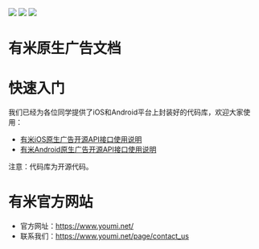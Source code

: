 [![](https://img.shields.io/badge/license-MIT-blue.svg)](LICENSE) [![](https://img.shields.io/badge/android-1.4.0-blue.svg)](https://github.com/youmi/nativead/releases/tag/android-1.4.0) [![](https://img.shields.io/badge/ios-1.1.1-blue.svg)](https://github.com/youmi/nativead/releases/tag/1.1.1)

有米原生广告文档
===========

# 快速入门

我们已经为各位同学提供了iOS和Android平台上封装好的代码库，欢迎大家使用：

* [有米iOS原生广告开源API接口使用说明](YMNativeAdS-iOS)
* [有米Android原生广告开源API接口使用说明](YMNativeAdS-android)

注意：代码库为开源代码。

# 有米官方网站

* 官方网址：https://www.youmi.net/
* 联系我们：https://www.youmi.net/page/contact_us

